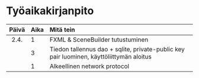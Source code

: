 # Työaikakirjanpito

| Päivä | Aika | Mitä tein |
| :----:|:-----| :-----|
| 2.4. | 1    | FXML & SceneBuilder tutustuminen |
|      | 3    | Tiedon tallennus dao + sqlite, private-public key pair luominen, käyttöliittymän aloitus |
|      | 1    | Alkeellinen network protocol |